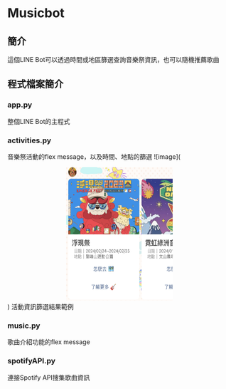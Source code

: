 # Musicbot

## 簡介
這個LINE Bot可以透過時間或地區篩選查詢音樂祭資訊，也可以隨機推薦歌曲

## 程式檔案簡介
### app.py
整個LINE Bot的主程式
### activities.py
音樂祭活動的flex message，以及時間、地點的篩選
![image](<div align=center><img width="240" height="300" src="https://github.com/wwweiting/musicbot/blob/main/IMG_7334.jpg"/></div>)
活動資訊篩選結果範例
### music.py
歌曲介紹功能的flex message
### spotifyAPI.py
連接Spotify API搜集歌曲資訊
